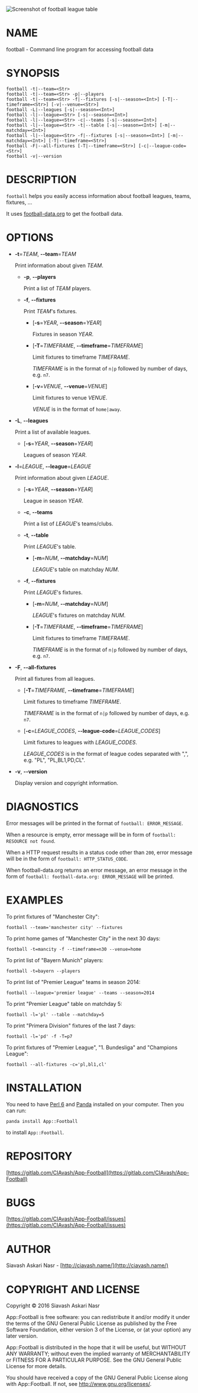 ![Screenshot of football league table](screenshots/football-league-table.png)

NAME
====

football - Command line program for accessing football data

SYNOPSIS
========

    football -t|--team=<Str>
    football -t|--team=<Str> -p|--players
    football -t|--team=<Str> -f|--fixtures [-s|--season=<Int>] [-T|--timeframe=<Str>] [-v|--venue=<Str>]
    football -L|--leagues [-s|--season=<Int>]
    football -l|--league=<Str> [-s|--season=<Int>]
    football -l|--league=<Str> -c|--teams [-s|--season=<Int>]
    football -l|--league=<Str> -t|--table [-s|--season=<Int>] [-m|--matchday=<Int>]
    football -l|--league=<Str> -f|--fixtures [-s|--season=<Int>] [-m|--matchday=<Int>] [-T|--timeframe=<Str>]
    football -F|--all-fixtures [-T|--timeframe=<Str>] [-c|--league-code=<Str>]
    football -v|--version

DESCRIPTION
===========

`football` helps you easily access information about football leagues, teams, fixtures, ...

It uses [football-data.org](http://football-data.org/) to get the football data.

OPTIONS
=======

  * **-t**=*TEAM*, **--team**=*TEAM*

    Print information about given *TEAM*.

      * **-p**, **--players**

        Print a list of *TEAM* players.

      * **-f**, **--fixtures**

        Print *TEAM*'s fixtures.

          * [**-s**=*YEAR*, **--season**=*YEAR*]

            Fixtures in season *YEAR*.

          * [**-T**=*TIMEFRAME*, **--timeframe**=*TIMEFRAME*]

            Limit fixtures to timeframe *TIMEFRAME*.

            *TIMEFRAME* is in the format of `n|p` followed by number of days, e.g. `n7`.

          * [**-v**=*VENUE*, **--venue**=*VENUE*]

            Limit fixtures to venue *VENUE*.

            *VENUE* is in the format of `home|away`.

  * **-L**, **--leagues**

    Print a list of available leagues.

      * [**-s**=*YEAR*, **--season**=*YEAR*]

        Leagues of season *YEAR*.

  * **-l**=*LEAGUE*, **--league**=*LEAGUE*

    Print information about given *LEAGUE*.

      * [**-s**=*YEAR*, **--season**=*YEAR*]

        League in season *YEAR*.

      * **-c**, **--teams**

        Print a list of *LEAGUE*'s teams/clubs.

      * **-t**, **--table**

        Print *LEAGUE*'s table.

          * [**-m**=*NUM*, **--matchday**=*NUM*]

            *LEAGUE*'s table on matchday *NUM*.

      * **-f**, **--fixtures**

        Print *LEAGUE*'s fixtures.

          * [**-m**=*NUM*, **--matchday**=*NUM*]

            *LEAGUE*'s fixtures on matchday *NUM*.

          * [**-T**=*TIMEFRAME*, **--timeframe**=*TIMEFRAME*]

            Limit fixtures to timeframe *TIMEFRAME*.

            *TIMEFRAME* is in the format of `n|p` followed by number of days, e.g. `n7`.

  * **-F**, **--all-fixtures**

    Print all fixtures from all leagues.

      * [**-T**=*TIMEFRAME*, **--timeframe**=*TIMEFRAME*]

        Limit fixtures to timeframe *TIMEFRAME*.

        *TIMEFRAME* is in the format of `n|p` followed by number of days, e.g. `n7`.

      * [**-c**=*LEAGUE_CODES*, **--league-code**=*LEAGUE_CODES*]

        Limit fixtures to leagues with *LEAGUE_CODES*.

        *LEAGUE_CODES* is in the format of league codes separated with ",", e.g. "PL", "PL,BL1,PD,CL".

  * **-v**, **--version**

    Display version and copyright information.

DIAGNOSTICS
===========

Error messages will be printed in the format of `football: ERROR_MESSAGE`.

When a resource is empty, error message will be in form of `football: RESOURCE not found`.

When a HTTP request results in a status code other than `200`, error message will be in the form of `football: HTTP_STATUS_CODE`.

When football-data.org returns an error message, an error message in the form of `football: football-data.org: ERROR_MESSAGE` will be printed.

EXAMPLES
========

To print fixtures of "Manchester City":

    football --team='manchester city' --fixtures

To print home games of "Manchester City" in the next 30 days:

    football -t=mancity -f --timeframe=n30 --venue=home

To print list of "Bayern Munich" players:

    football -t=bayern --players

To print list of "Premier League" teams in season 2014:

    football --league='premier league' --teams --season=2014

To print "Premier League" table on matchday 5:

    football -l='pl' --table --matchday=5

To print "Primera Division" fixtures of the last 7 days:

    football -l='pd' -f -T=p7

To print fixtures of "Premier League", "1. Bundesliga" and "Champions League":

    football --all-fixtures -c='pl,bl1,cl'

INSTALLATION
============

You need to have [Perl 6](https://perl6.org/downloads/) and [Panda](https://github.com/tadzik/panda) installed on your computer. Then you can run:

    panda install App::Football

to install `App::Football`.

REPOSITORY
==========

[https://gitlab.com/CIAvash/App-Football](https://gitlab.com/CIAvash/App-Football)

BUGS
====

[https://gitlab.com/CIAvash/App-Football/issues](https://gitlab.com/CIAvash/App-Football/issues)

AUTHOR
======

Siavash Askari Nasr - [http://ciavash.name/](http://ciavash.name/)

COPYRIGHT AND LICENSE
=====================

Copyright © 2016 Siavash Askari Nasr

App::Football is free software: you can redistribute it and/or modify it under the terms of the GNU General Public License as published by the Free Software Foundation, either version 3 of the License, or (at your option) any later version.

App::Football is distributed in the hope that it will be useful, but WITHOUT ANY WARRANTY; without even the implied warranty of MERCHANTABILITY or FITNESS FOR A PARTICULAR PURPOSE. See the GNU General Public License for more details.

You should have received a copy of the GNU General Public License along with App::Football. If not, see <http://www.gnu.org/licenses/>.
